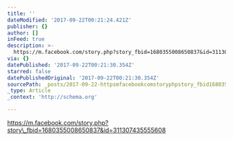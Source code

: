 ```yaml
---
title: ''
dateModified: '2017-09-22T00:21:24.421Z'
publisher: {}
author: []
inFeed: true
description: >-
  https://m.facebook.com/story.php?story_fbid=1680355008650837&id=311307435555608
via: {}
datePublished: '2017-09-22T00:21:30.354Z'
starred: false
datePublishedOriginal: '2017-09-22T00:21:30.354Z'
sourcePath: _posts/2017-09-22-httpsmfacebookcomstoryphpstory_fbid1680355008650837.md
_type: Article
_context: 'http://schema.org'

---
```

https://m.facebook.com/story.php?story\_fbid=1680355008650837&id=311307435555608